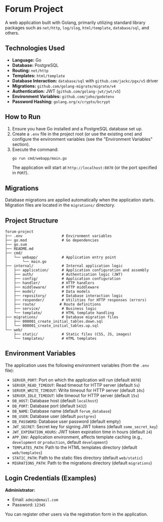 # Forum Project

A web application built with Golang, primarily utilizing standard library packages such as `net/http`, `log/slog`, `html/template`, `database/sql`, and others.

## Technologies Used

-   **Language:** Go
-   **Database:** PostgreSQL
-   **Routing:** `net/http`
-   **Templates:** `html/template`
-   **Database Interaction:** `database/sql` with `github.com/jackc/pgx/v5` driver
-   **Migrations:** `github.com/golang-migrate/migrate/v4`
-   **Authentication:** JWT (`github.com/golang-jwt/jwt/v5`)
-   **Environment Variables:** `github.com/joho/godotenv`
-   **Password Hashing:** `golang.org/x/crypto/bcrypt`

## How to Run

1.  Ensure you have Go installed and a PostgreSQL database set up.
2.  Create a `.env` file in the project root (or use the existing one) and configure the environment variables (see the "Environment Variables" section).
3.  Execute the command:
    ```bash
    go run cmd/webapp/main.go
    ```
    The application will start at `http://localhost:8070` (or the port specified in `PORT`).

## Migrations

Database migrations are applied automatically when the application starts. Migration files are located in the `migrations/` directory.

## Project Structure

```
forum-project
├── .env                  # Environment variables
├── go.mod                # Go dependencies
├── go.sum
├── README.md
├── cmd/
│   └── webapp/           # Application entry point
│       └── main.go
├── internal/             # Internal application logic
│   ├── application/      # Application configuration and assembly
│   ├── auth/             # Authentication logic (JWT)
│   ├── config/           # Application configuration
│   ├── handler/          # HTTP handlers
│   ├── middleware/       # HTTP middleware
│   ├── model/            # Data models
│   ├── repository/       # Database interaction logic
│   ├── responder/        # Utilities for HTTP responses (errors)
│   ├── route/           # Route definitions
│   ├── service/          # Business logic
│   └── template/         # HTML template handling
├── migrations/           # Database migration files
│   ├── 000001_create_initial_tables.down.sql
│   └── 000001_create_initial_tables.up.sql
└── web/
    ├── static/           # Static files (CSS, JS, images)
    └── templates/        # HTML templates
```

## Environment Variables

The application uses the following environment variables (from the `.env` file):

-   `SERVER_PORT`: Port on which the application will run (default `8070`)
-   `SERVER_READ_TIMEOUT`: Read timeout for HTTP server (default `5s`)
-  `SERVER_WRITE_TIMEOUT`: Write timeout for HTTP server (default `10s`)
-  `SERVER_IDLE_TIMEOUT`: Idle timeout for HTTP server (default `15s`)
-   `DB_HOST`: Database host (default `localhost`)
-   `DB_PORT`: Database port (default `5432`)
-   `DB_NAME`: Database name (default `forum_database`)
-   `DB_USER`: Database user (default `postgres`)
-   `DB_PASSWORD`: Database user password (default empty)
-   `JWT_SECRET`: Secret key for signing JWT tokens (default `some_secret_key`)
-  `JWT_EXPIRATION_HOURS`: JWT token expiration time in hours (default `24`)
-   `APP_ENV`: Application environment, affects template caching (e.g., `development` or `production`, default `development`)
-   `TEMPLATES_PATH`: Path to the HTML templates directory (default `web/templates`)
-   `STATIC_PATH`: Path to the static files directory (default `web/static`)
-   `MIGRATIONS_PATH`: Path to the migrations directory (default `migrations`)

## Login Credentials (Examples)

**Administrator:**
-   Email: `admin@email.com`
-   Password: `12345`

You can register other users via the registration form in the application.